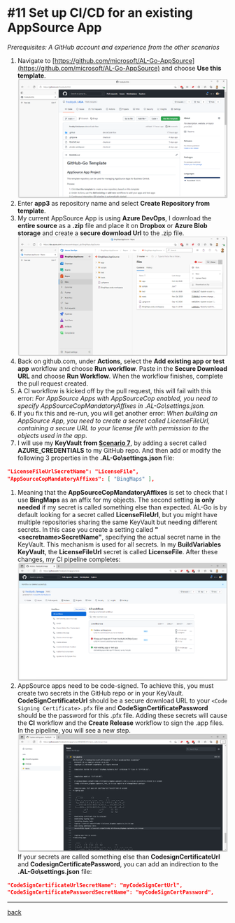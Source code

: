 # #11 Set up CI/CD for an existing AppSource App
*Prerequisites: A GitHub account and experience from the other scenarios*
1. Navigate to [https://github.com/microsoft/AL-Go-AppSource](https://github.com/microsoft/AL-Go-AppSource) and choose **Use this template**.
![Use this template](images/11a.png)
1. Enter **app3** as repository name and select **Create Repository from template**.
1. My current AppSource App is using **Azure DevOps**, I download the **entire source** as a **.zip** file and place it on **Dropbox** or **Azure Blob storage** and create a **secure download Url** to the .zip file.
![Create Zip Url](images/11b.png)
1. Back on github.com, under **Actions**, select the **Add existing app or test app** workflow and choose **Run workflow**. Paste in the **Secure Download URL** and choose **Run Workflow**. When the workflow finishes, complete the pull request created.
1. A CI workflow is kicked off by the pull request, this will fail with this error: *For AppSource Apps with AppSourceCop enabled, you need to specify AppSourceCopMandatoryAffixes in .AL-Go\settings.json.*
1. If you fix this and re-run, you will get another error: *When building an AppSource App, you need to create a secret called LicenseFileUrl, containing a secure URL to your license file with permission to the objects used in the app*.
1. I will use my **KeyVault from [Scenario 7](UseAzureKeyVault.md)**, by adding a secret called **AZURE_CREDENTIALS** to my GitHub repo. And then add or modify the following 3 properties in the **.AL-Go\settings.json** file:
```json
"LicenseFileUrlSecretName": "LicenseFile",
"AppSourceCopMandatoryAffixes": [ "BingMaps" ],
```
1. Meaning that the **AppSourceCopMandatoryAffixes** is set to check that I use **BingMaps** as an affix for my objects. The second setting **is only needed** if my secret is called something else than expected. AL-Go is by default looking for a secret called **LicenseFileUrl**, but you might have multiple repositories sharing the same KeyVault but needing different secrets. In this case you create a setting called **"\<secretname\>SecretName"**, specifying the actual secret name in the KeyVault. This mechanism is used for all secrets. In my **BuildVariables KeyVault**, the **LicenseFileUrl** secret is called **LicenseFile**. After these changes, my CI pipeline completes:
![Pipeline](images/11c.png)
1. AppSource apps need to be code-signed. To achieve this, you must create two secrets in the GitHub repo or in your KeyVault. **CodeSignCertificateUrl** should be a secure download URL to your `<Code Signing Certificate>.pfx` file and **CodeSignCertificatePassword** should be the password for this .pfx file. Adding these secrets will cause the **CI** workflow and the **Create Release** workflow to sign the .app files. In the pipeline, you will see a new step.
![Signing App](images/11d.png)
If your secrets are called something else than **CodesignCertificateUrl** and **CodesignCertificatePassword**, you can add an indirection to the **.AL-Go\settings.json** file:
```json
"CodeSignCertificateUrlSecretName": "myCodeSignCertUrl",
"CodeSignCertificatePasswordSecretName": "myCodeSignCertPassword",
```
---
[back](../README.md)
